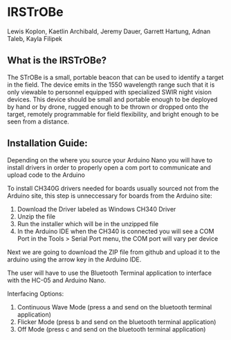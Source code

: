 # IRSTrOBe
Lewis Koplon, Kaetlin Archibald, Jeremy Dauer, Garrett Hartung, Adnan Taleb, Kayla Filipek

## What is the IRSTrOBe?
The STrOBe is a small, portable beacon that can be used to identify a target in the field. The device emits in the 1550 wavelength range such that it is only viewable to personnel equipped with specialized SWIR night vision devices. This device should be small and portable enough to be deployed by hand or by drone, rugged enough to be thrown or dropped onto the target, remotely programmable for field flexibility, and bright enough to be seen from a distance. 

## Installation Guide:
Depending on the where you source your Arduino Nano you will have to install drivers in order to properly open a com port to communicate and upload code to the Arduino

To install CH340G drivers needed for boards usually sourced not from the Arduino site, this step is unneccessary for boards from the Arduino site:
1) Download the Driver labeled as Windows CH340 Driver
2) Unzip the file
3) Run the installer which will be in the unzipped file
4) In the Arduino IDE when the CH340 is connected you will see a COM Port in the Tools > Serial Port menu, the COM port will vary per device

Next we are going to download the ZIP file from github and upload it to the arduino using the arrow key in the Arduino IDE.

The user will have to use the Bluetooth Terminal application to interface with the HC-05 and Arduino Nano.

Interfacing Options:
1) Continuous Wave Mode (press a and send on the bluetooth terminal application)
2) Flicker Mode (press b and send on the bluetooth terminal application)
3) Off Mode (press c and send on the bluetooth terminal application)
